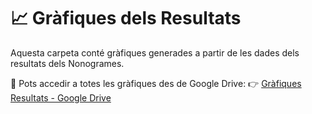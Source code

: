# 📈 Gràfiques dels Resultats

Aquesta carpeta conté gràfiques generades a partir de les dades dels resultats dels Nonogrames.

📁 Pots accedir a totes les gràfiques des de Google Drive:
👉 [Gràfiques Resultats - Google Drive](https://drive.google.com/drive/folders/1kxY6ms1okjb19sgxDE0R8PqMFNtT71Kh?usp=sharing)